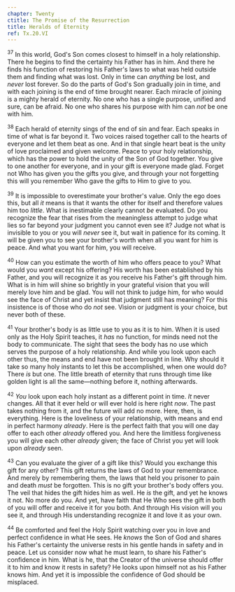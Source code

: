 ```yaml
---
chapter: Twenty
ctitle: The Promise of the Resurrection
title: Heralds of Eternity
ref: Tx.20.VI
---
```


<sup>37</sup> In this world, God's Son comes closest to himself in a holy
relationship. There he begins to find the certainty his Father has in
him. And there he finds his function of restoring his Father's laws to
what was held outside them and finding what was lost. Only in time can
*anything* be lost, and *never* lost forever. So do the parts of God's
Son gradually join in time, and with each joining is the end of time
brought nearer. Each miracle of joining is a mighty herald of eternity.
No one who has a single purpose, unified and sure, can be afraid. No one
who shares his purpose with him can *not* be one with him.

<sup>38</sup> Each herald of eternity sings of the end of sin and fear. Each speaks
in time of what is far beyond it. Two voices raised together call to the
hearts of everyone and let them beat as one. And in that single heart
beat is the unity of love proclaimed and given welcome. Peace to your
holy relationship, which has the power to hold the unity of the Son of
God together. You give to one another for everyone, and in your gift is
everyone made glad. Forget not Who has given you the gifts you give, and
through your not forgetting this will you remember Who gave the gifts to
Him to give to you.

<sup>39</sup> It is impossible to overestimate your brother's value. Only the ego
does this, but all *it* means is that it wants the other for itself and
therefore values him too *little*. What is inestimable clearly cannot
*be* evaluated. Do you recognize the fear that rises from the
meaningless attempt to judge what lies so far beyond your judgment you
cannot even see it? Judge not what is invisible to you or you will
*never* see it, but wait in patience for its coming. It will be given
you to see your brother's worth when all you want for him is peace. And
what you want for him, you will receive.

<sup>40</sup> How can you estimate the worth of him who offers peace to you? What
would you *want* except his offering? His worth has been established by
his Father, and you will recognize it as you receive his Father's gift
through him. What is in him will shine so brightly in your grateful
vision that you will merely love him and be glad. You will not think to
judge him, for who would see the face of Christ and yet insist that
judgment still has meaning? For this insistence is of those who do *not*
see. Vision or judgment is your choice, but never both of these.

<sup>41</sup> Your brother's body is as little use to you as it is to him. When it
is used only as the Holy Spirit teaches, it *has* no function, for minds
need not the body to communicate. The sight that sees the body has no
use which serves the purpose of a holy relationship. And while you look
upon each other thus, the means and end have not been brought in line.
Why should it take so many holy instants to let this be accomplished,
when one would do? There *is* but one. The little breath of eternity
that runs through time like golden light is all the same—nothing before
it, nothing afterwards.

<sup>42</sup> *You* look upon each holy instant as a different point in time. *It*
never changes. All that it ever held or will ever hold is here right
*now*. The past takes nothing from it, and the future will add no more.
Here, then, is everything. Here is the loveliness of your relationship,
with means and end in perfect harmony *already*. Here is the perfect
faith that you will one day offer to each other *already* offered you.
And here the limitless forgiveness you will give each other *already*
given; the face of Christ you yet will look upon *already* seen.

<sup>43</sup> Can you evaluate the giver of a gift like this? Would you exchange
this gift for any other? This gift returns the laws of God to your
remembrance. And merely by remembering them, the laws that held you
prisoner to pain and death *must* be forgotten. This is no gift your
brother's body offers you. The veil that hides the gift hides him as
well. He *is* the gift, and yet he knows it not. No more do you. And
yet, have faith that He Who sees the gift in both of you will offer and
receive it for you both. And through His vision will you see it, and
through His understanding recognize it and love it as your own.

<sup>44</sup> Be comforted and feel the Holy Spirit watching over you in love and
perfect confidence in what He sees. He *knows* the Son of God and shares
his Father's certainty the universe rests in his gentle hands in safety
and in peace. Let us consider now what he must learn, to share his
Father's confidence in him. What is he, that the Creator of the universe
should offer it to him and know it rests in safety? He looks upon
himself not as his Father knows him. And yet it is impossible the
confidence of God should be misplaced.

